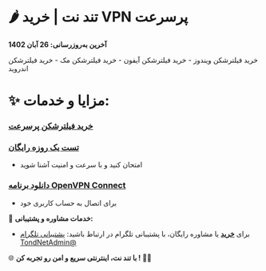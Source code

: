 # 🌶️ تند نت | خرید VPN پرسرعت

**آخرین به‌روزرسانی: 26 آبان 1402**

خرید فیلترشکن ویندوز - خرید فیلترشکن آیفون - خرید فیلترشکن مک - خرید فیلترشکن اندروید
 
# ✨ **مزایا و خدمات:**
### [خرید فیلترشکن پرسرعت](https://tondnet.store)

### **[تست یک روزه رایگان](/https://tondnet.store/buy)**
   - امتحان کنید و با سرعت و امنیت آشنا شوید

### **[دانلود برنامه OpenVPN Connect](https://tondnet.store/tools)**
   - برای اتصال به حساب کاربری خود

🤝 **خدمات مشاوره و پشتیبانی:**
   - برای **[خرید](https://tondnet.store)** یا مشاوره رایگان، با پشتیبانی تلگرام در ارتباط باشید: [پشتیبانی تلگرام TondNetAdmin@](https://t.me/tondnetadmin)

🌐 **با تند نت، اینترنتی سریع و امن رو تجربه کن ! 🫶🏻**
